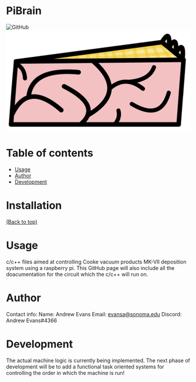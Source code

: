 # PiBrain
![GitHub](https://img.shields.io/github/license/Andrew-Evans-phys/PiBrain)
![Banner](https://github.com/Andrew-Evans-phys/PiBrain/blob/main/Assets/PiBrain_Logo.jpg)

# Table of contents
- [Usage](#usage)
- [Author](#Author)
- [Development](#development)



# Installation
[(Back to top)](#table-of-contents)

# Usage
c/c++ files aimed at controlling Cooke vacuum products MK-VII deposition system using a raspberry pi.
This GitHub page will also include all the doacumentation for the circuit which the c/c++ will run on.

# Author
Contact info: 
Name: Andrew Evans 
Email: evansa@sonoma.edu 
Discord: Andrew Evans#4366

# Development
The actual machine logic is currently being implemented. The next phase of development will be to add a
functional task oriented systems for controlling the order in which the machine is run!